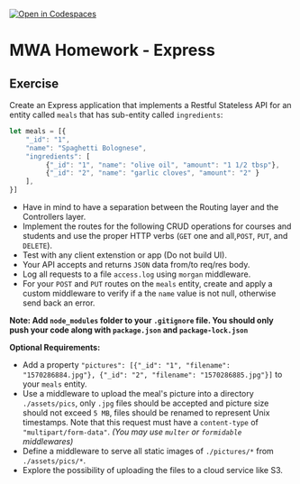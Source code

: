 [![Open in Codespaces](https://classroom.github.com/assets/launch-codespace-f4981d0f882b2a3f0472912d15f9806d57e124e0fc890972558857b51b24a6f9.svg)](https://classroom.github.com/open-in-codespaces?assignment_repo_id=10348549)
# MWA Homework - Express
## Exercise
Create an Express application that implements a Restful Stateless API for an entity called `meals` that has sub-entity called `ingredients`:
```javascript
let meals = [{
    "_id": "1", 
    "name": "Spaghetti Bolognese", 
    "ingredients": [
         {"_id": "1", "name": "olive oil", "amount": "1 1/2 tbsp"}, 
         {"_id": "2", "name": "garlic cloves", "amount": "2" }
    ],
}]
```
* Have in mind to have a separation between the Routing layer and the Controllers layer. 
* Implement the routes for the following CRUD operations for courses and students and use the proper HTTP verbs (`GET` one and all,`POST`, `PUT`, and `DELETE`).
* Test with any client extenstion or app (Do not build UI).
* Your API accepts and returns `JSON` data from/to req/res body.
* Log all requests to a file `access.log` using `morgan` middleware. 
* For your `POST` and `PUT` routes on the `meals` entity, create and apply a custom middleware to verify if a the `name` value is not null, otherwise send back an error.
  
**Note: Add `node_modules` folder to your `.gitignore` file. You should only push your code along with `package.json` and `package-lock.json`**
  
**Optional Requirements:** 
* Add a property `"pictures": [{"_id": "1", "filename": "1570286884.jpg"}, {"_id": "2", "filename": "1570286885.jpg"}]` to your `meals` entity.
* Use a middleware to upload the meal's picture into a directory `./assets/pics`, only `.jpg` files should be accepted and picture size should not exceed `5 MB`, files should be renamed to represent Unix timestamps. Note that this request must have a `content-type` of `"multipart/form-data"`. *(You may use `multer` or `formidable` middlewares)*
* Define a middleware to serve all static images of `./pictures/*` from `./assets/pics/*`.
* Explore the possibility of uploading the files to a cloud service like S3.
